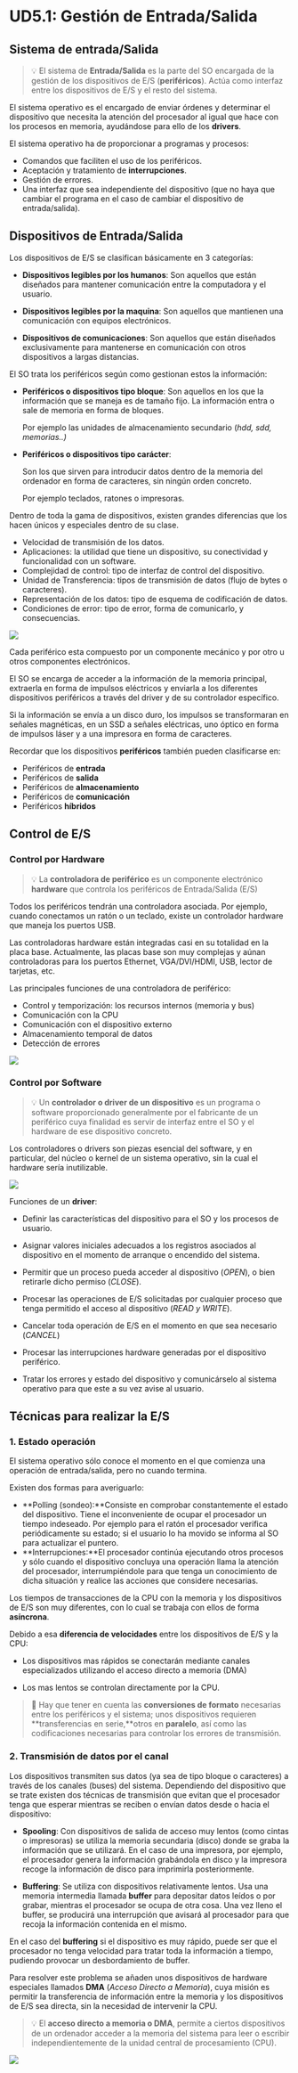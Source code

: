 # UD5.1: Gestión de Entrada/Salida

## Sistema de entrada/Salida

>   💡 El sistema de **Entrada/Salida** es la parte del SO encargada de la gestión de los dispositivos de E/S (**periféricos**). Actúa como interfaz entre los dispositivos de E/S y el resto del sistema.

El sistema operativo es el encargado de enviar órdenes y determinar el dispositivo que necesita la atención del procesador al igual que hace con los procesos en memoria, ayudándose para ello de los **drivers**.

El sistema operativo ha de proporcionar a programas y procesos:

-   Comandos que faciliten el uso de los periféricos.
-   Aceptación y tratamiento de **interrupciones**.
-   Gestión de errores.
-   Una interfaz que sea independiente del dispositivo (que no haya que cambiar el programa en el caso de cambiar el dispositivo de entrada/salida).

## Dispositivos de Entrada/Salida

Los dispositivos de E/S se clasifican básicamente en 3 categorías:

 - **Dispositivos legibles por los humanos**:  Son aquellos que están diseñados para mantener comunicación entre la computadora y el usuario.

- **Dispositivos legibles por la maquina**: Son aquellos que mantienen una comunicación con equipos electrónicos.

- **Dispositivos de comunicaciones**:  Son aquellos que están diseñados exclusivamente para mantenerse en comunicación con otros dispositivos a largas distancias.


El SO trata los periféricos según como gestionan estos la información:

- **Periféricos o dispositivos tipo bloque**:
  Son aquellos en los que la información que se maneja es de tamaño fijo. La información entra o sale de memoria en forma de bloques.

  Por ejemplo las unidades de almacenamiento secundario (*hdd, sdd, memorias..)*
  
- **Periféricos o dispositivos tipo carácter**:

  Son los que sirven para introducir datos dentro de la memoria del ordenador en forma de caracteres, sin ningún orden concreto.

  Por ejemplo teclados, ratones o impresoras.

Dentro de toda la gama de dispositivos, existen grandes diferencias que los hacen únicos y especiales dentro de su clase.

-   Velocidad de transmisión de los datos.
-   Aplicaciones: la utilidad que tiene un dispositivo, su conectividad y funcionalidad con un software.
-   Complejidad de control: tipo de interfaz de control del dispositivo.
-   Unidad de Transferencia: tipos de transmisión de datos (flujo de bytes o caracteres).
-   Representación de los datos: tipo de esquema de codificación de datos.
-   Condiciones de error: tipo de error, forma de comunicarlo, y consecuencias.

![](media/tabla_anchobanda.jpg)

Cada periférico esta compuesto por un componente mecánico y por otro u otros componentes electrónicos.

El SO se encarga de acceder a la información de la memoria principal, extraerla en forma de impulsos eléctricos y enviarla a los diferentes dispositivos periféricos a través del driver y de su controlador específico.

Si la información se envía a un disco duro, los impulsos se transformaran en señales magnéticas, en un SSD a señales eléctricas, uno óptico en forma de impulsos láser y a una impresora en forma de caracteres.

Recordar que los dispositivos **periféricos** también pueden clasificarse en:

-   Periféricos de **entrada**
-   Periféricos de **salida**
-   Periféricos de **almacenamiento**
-   Periféricos de **comunicación**
-   Periféricos **híbridos**

## Control de E/S

### Control por Hardware

>   💡 La **controladora de periférico** es un componente electrónico **hardware** que controla los periféricos de Entrada/Salida (E/S)

Todos los periféricos tendrán una controladora asociada. Por ejemplo, cuando conectamos un ratón o un teclado, existe un controlador hardware que maneja los puertos USB.

Las controladoras hardware están integradas casi en su totalidad en la placa base. Actualmente, las placas base son muy complejas y aúnan controladoras para los puertos Ethernet, VGA/DVI/HDMI, USB, lector de tarjetas, etc.

Las principales funciones de una controladora de periférico:

-   Control y temporización: los recursos internos (memoria y bus)
-   Comunicación con la CPU
-   Comunicación con el dispositivo externo
-   Almacenamiento temporal de datos
-   Detección de errores

![](media/controladora_hw.jpg)


### Control por Software

>   💡 Un **controlador o driver de un dispositivo** es un programa o software proporcionado generalmente por el fabricante de un periférico cuya finalidad es servir de interfaz entre el SO y el hardware de ese dispositivo concreto.

Los controladores o drivers son piezas esencial del software, y en particular, del núcleo o kernel de un sistema operativo, sin la cual el hardware sería inutilizable.

![](media/controladora_sw.jpg)

Funciones de un **driver**:

-   Definir las características del dispositivo para el SO y los procesos de usuario.
    
-   Asignar valores iniciales adecuados a los registros asociados al dispositivo en el momento de arranque o encendido del sistema.
    
-   Permitir que un proceso pueda acceder al dispositivo (*OPEN*), o bien retirarle dicho permiso (*CLOSE*).
    
-   Procesar las operaciones de E/S solicitadas por cualquier proceso que tenga permitido el acceso al dispositivo (*READ y WRITE*).
    
-   Cancelar toda operación de E/S en el momento en que sea necesario (*CANCEL*)

-   Procesar las interrupciones hardware generadas por el dispositivo periférico.
    
-   Tratar los errores y estado del dispositivo y comunicárselo al sistema operativo para que este a su vez avise al usuario.


## Técnicas para realizar la E/S

### 1.  Estado operación

El sistema operativo sólo conoce el momento en el que comienza una operación  de entrada/salida, pero no cuando termina. 

Existen dos formas para averiguarlo:

-   **Polling (sondeo):**Consiste en comprobar constantemente el estado del dispositivo. Tiene el inconveniente de ocupar el procesador un tiempo indeseado. Por ejemplo para el ratón el procesador verifica periódicamente su estado; si el usuario lo ha movido se informa al SO para actualizar el puntero.
-   **Interrupciones:**El procesador continúa ejecutando otros procesos y sólo cuando el dispositivo concluya una operación llama la atención del procesador, interrumpiéndole para que tenga un conocimiento de dicha situación y realice las acciones que considere necesarias.

Los tiempos de transacciones de la CPU con la memoria y los dispositivos de E/S son muy diferentes, con lo cual se trabaja con ellos de forma **asíncrona**.

Debido a esa **diferencia de velocidades** entre los dispositivos de E/S y
la CPU:

-   Los dispositivos mas rápidos se conectarán mediante canales especializados utilizando el acceso directo a memoria (DMA)
    
-   Los mas lentos se controlan directamente por la CPU.

>   📌 Hay que tener en cuenta las **conversiones de formato** necesarias entre los periféricos y el sistema; unos dispositivos requieren **transferencias en serie,**otros en **paralelo**, así como las codificaciones necesarias para controlar los errores de transmisión.

### 2.  Transmisión de datos por el canal

Los dispositivos transmiten sus datos (ya sea de tipo bloque o caracteres) a través de los canales (buses) del sistema. Dependiendo del dispositivo que se trate existen dos técnicas de transmisión que evitan que el procesador tenga que esperar mientras se reciben o envían datos desde o hacia el dispositivo:

- **Spooling**: Con dispositivos de salida de acceso muy lentos (como cintas o impresoras) se utiliza la memoria secundaria (disco) donde se graba la información que se utilizará. En el caso de una impresora, por ejemplo, el procesador genera la información grabándola en disco y la impresora recoge la información de disco para imprimirla posteriormente.
  
- **Buffering**: Se utiliza con dispositivos relativamente lentos. Usa una memoria intermedia llamada **buffer** para depositar datos leídos o por grabar, mientras el procesador se ocupa de otra cosa. Una vez lleno el buffer, se producirá una interrupción que avisará al procesador para que recoja la información contenida en el mismo.

En el caso del **buffering** si el dispositivo es muy rápido, puede ser que el procesador no tenga velocidad para tratar toda la información a tiempo, pudiendo provocar un desbordamiento de buffer.

Para resolver este problema se añaden unos dispositivos de hardware especiales llamados **DMA** (*Acceso Directo a Memoria*), cuya misión es permitir la transferencia de información entre la memoria y los dispositivos de E/S sea directa, sin la necesidad de intervenir la CPU.

>   💡 El **acceso directo a memoria o DMA**, permite a ciertos dispositivos de un ordenador acceder a la memoria del sistema para leer o escribir independientemente de la unidad central de procesamiento (CPU).

![](media/dma.jpg)